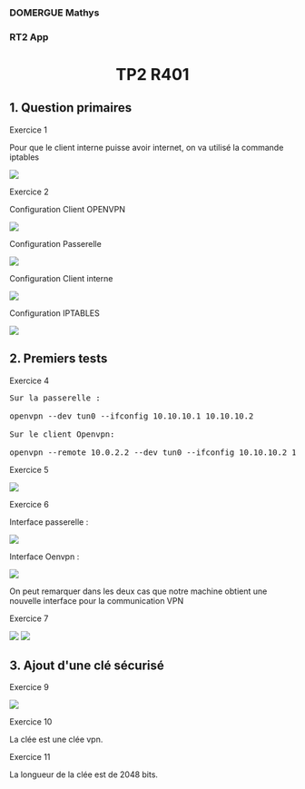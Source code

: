 ### DOMERGUE Mathys
### RT2 App

# <center> TP2 R401





## 1. Question primaires

Exercice 1


Pour que le client interne puisse avoir internet, on va utilisé la commande iptables

<img src = "con_int.png">

Exercice 2

Configuration Client OPENVPN

<img src = "conf_vpn.png">

Configuration Passerelle

<img src = "conf_pass1.png">

Configuration Client interne

<img src = "conf_int.png">


Configuration IPTABLES

<img src = "conf_pass.png">

## 2. Premiers tests

Exercice 4

<pre>
Sur la passerelle :

openvpn --dev tun0 --ifconfig 10.10.10.1 10.10.10.2

Sur le client Openvpn:

openvpn --remote 10.0.2.2 --dev tun0 --ifconfig 10.10.10.2 10.10.10.1
</pre>

Exercice 5

<img src ="ping_vm.png">

Exercice 6

Interface passerelle :

<img src ="inter_pass.png">

Interface Oenvpn :

<img src ="inter_vm.png">



On peut remarquer dans les deux cas que notre machine obtient une nouvelle interface pour la communication VPN


Exercice 7

<img src="ws_vm.png">
<img src="ws_pass.png">

## 3. Ajout d'une clé sécurisé

Exercice 9


<img src = "sta_key.png">

Exercice 10

La clée est une clée vpn.

Exercice 11

La longueur de la clée est de 2048 bits.